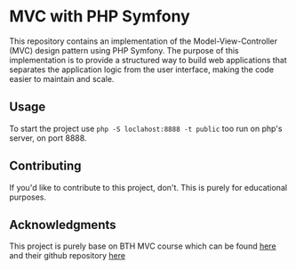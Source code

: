 MVC with PHP Symfony
======================================
This repository contains an implementation of the Model-View-Controller (MVC) design pattern using PHP Symfony. The purpose of this implementation is to provide a structured way to build web applications that separates the application logic from the user interface, making the code easier to maintain and scale.

Usage
--------------------------------------
To start the project use `php -S loclahost:8888 -t public` too run on php's server, on port 8888.


Contributing
--------------------------------------
If you'd like to contribute to this project, don't. This is purely for educational purposes.


Acknowledgments
--------------------------------------
This project is purely base on BTH MVC course which can be found [here](https://dbwebb.se/uppgift/bygg-en-me-sida-till-mvc) and their github repository [here](https://github.com/dbwebb-se/mvc)